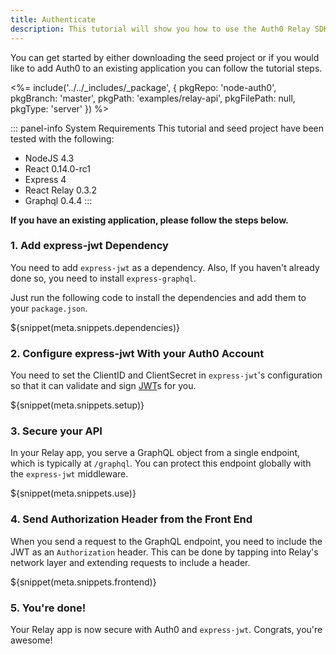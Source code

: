 ```yaml
---
title: Authenticate
description: This tutorial will show you how to use the Auth0 Relay SDK to add authentication and authorization to your API.
---
```


You can get started by either downloading the seed project or if you would like to add Auth0 to an existing application you can follow the tutorial steps.

<%= include('../../_includes/_package', {
  pkgRepo: 'node-auth0',
  pkgBranch: 'master',
  pkgPath: 'examples/relay-api',
  pkgFilePath: null,
  pkgType: 'server'
}) %>

::: panel-info System Requirements
This tutorial and seed project have been tested with the following:

* NodeJS 4.3
* React 0.14.0-rc1
* Express 4
* React Relay 0.3.2
* Graphql 0.4.4
:::



**If you have an existing application, please follow the steps below.**

### 1. Add express-jwt Dependency

You need to add  `express-jwt` as a dependency. Also, If you haven't already done so, you need to install `express-graphql`.

Just run the following code to install the dependencies and add them to your `package.json`.

${snippet(meta.snippets.dependencies)}

### 2. Configure express-jwt With your Auth0 Account

You need to set the ClientID and ClientSecret in `express-jwt`'s configuration so that it can validate and sign [JWT](/jwt)s for you.

${snippet(meta.snippets.setup)}

### 3. Secure your API

In your Relay app, you serve a GraphQL object from a single endpoint, which is typically at `/graphql`. You can protect this endpoint globally with the `express-jwt` middleware.

${snippet(meta.snippets.use)}

### 4. Send Authorization Header from the Front End

When you send a request to the GraphQL endpoint, you need to include the JWT as an `Authorization` header. This can be done by tapping into Relay's network layer and extending requests to include a header.

${snippet(meta.snippets.frontend)}

### 5. You're done!

Your Relay app is now secure with Auth0 and `express-jwt`. Congrats, you're awesome!
